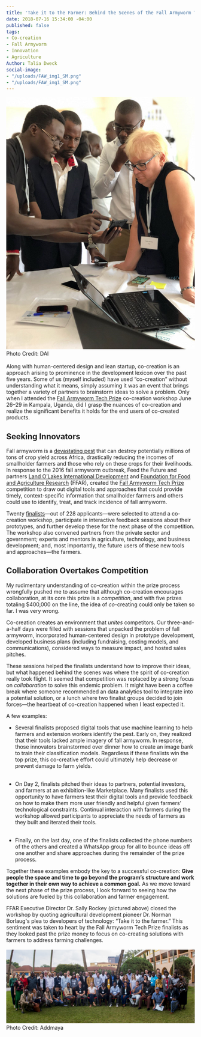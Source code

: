 ```yaml
---
title: 'Take it to the Farmer: Behind the Scenes of the Fall Armyworm Tech Prize Co-Creation'
date: 2018-07-16 15:34:00 -04:00
published: false
tags:
- Co-creation
- Fall Armyworm
- Innovation
- Agriculture
Author: Talia Dweck
social-image:
- "/uploads/FAW_img1_SM.png"
- "/uploads/FAW_img1_SM.png"
---
```


![FAW_img1_SM.png](/uploads/FAW_img1_SM.png)
Photo Credit: DAI
<br><br>
Along with human-centered design and lean startup, co-creation is an approach arising to prominence in the development lexicon over the past five years. Some of us (myself included) have used “co-creation” without  understanding what it means, simply assuming it was an event that brings together a variety of partners to brainstorm ideas to solve a problem. Only when I attended the [Fall Armyworm Tech Prize](https://fallarmywormtech.challenges.org/) co-creation workshop June 26–29 in Kampala, Uganda, did I grasp the nuances of co-creation and realize the significant benefits it holds for the end users of co-created products.

## **Seeking Innovators**

Fall armyworm is a [devastating pest](http://www.fao.org/food-chain-crisis/how-we-work/plant-protection/fallarmyworm/en/) that can destroy potentially millions of tons of crop yield across Africa, drastically reducing the incomes of smallholder farmers and those who rely on these crops for their livelihoods. In response to the 2016 fall armyworm outbreak, Feed the Future and  partners [Land O’Lakes International Development](https://www.landolakes.org/) and [Foundation for Food and Agriculture Research](https://foundationfar.org/) (FFAR), created the [Fall Armyworm Tech Prize](https://www.usaid.gov/what-we-do/agriculture-and-food-security/increasing-food-security-through-feed-future/fall-armyworm) competition to draw out digital tools and approaches that could provide timely, context-specific information that smallholder farmers and others could use to identify, treat, and track incidence of fall armyworm.

Twenty [finalists](https://fallarmywormtech.challenges.org/finalists-2/)—out of 228 applicants—were selected to attend a co-creation workshop, participate in interactive feedback sessions about their prototypes, and further develop these for the next phase of the competition. The workshop also convened partners from the private sector and government; experts and mentors in agriculture, technology, and business development; and, most importantly, the future users of these new tools and approaches—the farmers.

## **Collaboration Overtakes Competition**

My rudimentary understanding of co-creation within the prize process wrongfully pushed me to assume that although co-creation encourages collaboration, at its core this prize is a *competition*, and with five prizes totaling $400,000 on the line, the idea of *co*-creating could only be taken so far. I was very wrong.

Co-creation creates an environment that *unites* competitors. Our three-and-a-half days were filled with sessions that unpacked the problem of fall armyworm, incorporated human-centered design in prototype development, developed business plans (including fundraising, costing models, and communications), considered ways to measure impact, and hosted sales pitches. 

These sessions helped the finalists understand how to improve their ideas, but what happened behind the scenes was where the spirit of co-creation really took flight. It seemed that competition was replaced by a strong focus on *collaboration* to solve this endemic problem. It might have been a coffee break where someone recommended an data analytics tool to integrate into a potential solution, or a lunch where two finalist groups decided to join forces—the heartbeat of co-creation happened when I least expected it.

A few examples:

* Several finalists proposed digital tools that use machine learning to help farmers and extension workers identify the pest. Early on, they realized that their tools lacked ample imagery of fall armyworm. In response, those innovators brainstormed over dinner how to create an image bank to train their classification models. Regardless if these finalists win the top prize, this co-creative effort could ultimately help decrease or prevent damage to farm yields.<br><br>

* On Day 2, finalists pitched their ideas to partners, potential investors, and farmers at an exhibition-like  Marketplace. Many finalists used this opportunity to have farmers test their digital tools and provide feedback on how to make them more user friendly and helpful given farmers' technological constraints. Continual interaction with farmers during the workshop allowed participants to appreciate the needs of farmers as they built and iterated their tools.<br><br>

* Finally, on the last day, one of the finalists collected the phone numbers of the others and created a WhatsApp group for all to bounce ideas off one another and share approaches during the remainder of the prize process.<br>

Together these examples embody the key to a successful co-creation: **Give people the space and time to go beyond the program’s structure and work together in their own way to achieve a common goal.** As we move toward the next phase of the prize process, I look forward to seeing how the solutions are fueled by this collaboration and farmer engagement.

FFAR Executive Director Dr. Sally Rockey (pictured above) closed the workshop by quoting agricultural development pioneer Dr. Norman Borlaug's plea to developers of technology: “Take it to the farmer.” This sentiment was taken to heart by the Fall Armyworm Tech Prize finalists as they looked past the prize money to focus on co-creating solutions with farmers to address farming challenges.
<br><br>
![FAW_img2.png](/uploads/FAW_img2.png)
Photo Credit: Addmaya